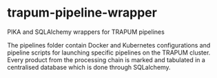 # trapum-pipeline-wrapper
PIKA and SQLAlchemy wrappers for TRAPUM pipelines

The pipelines folder contain Docker and Kubernetes configurations and pipeline scripts for launching specific pipelines on the TRAPUM cluster. Every product from the processing chain is marked and tabulated in a centralised database which is done through SQLalchemy.


